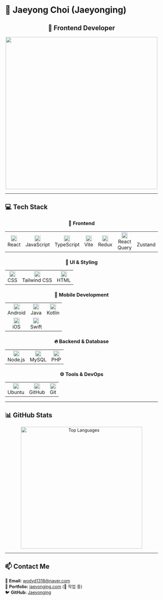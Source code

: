 # 👋 Jaeyong Choi (Jaeyonging)
<div align="center">
  

## 🧷 Frontend Developer

<img src="https://user-images.githubusercontent.com/74038190/225813708-98b745f2-7d22-48cf-9150-083f1b00d6c9.gif" width="500">

</div>

---

## 💻 Tech Stack

<div align="center">

### 🎨 Frontend
<table>
  <tr>
    <td align="center"><img height="20px" src="https://raw.githubusercontent.com/marwin1991/profile-technology-icons/refs/heads/main/icons/react.png"/><br>React</td>
    <td align="center"><img height="20px" src="https://raw.githubusercontent.com/marwin1991/profile-technology-icons/refs/heads/main/icons/javascript.png"/><br>JavaScript</td>
    <td align="center"><img height="20px" src="https://raw.githubusercontent.com/marwin1991/profile-technology-icons/refs/heads/main/icons/typescript.png"/><br>TypeScript</td>
    <td align="center"><img height="20px" src="https://raw.githubusercontent.com/marwin1991/profile-technology-icons/refs/heads/main/icons/vite.png"/><br>Vite</td>
    <td align="center"><img height="20px" src="https://raw.githubusercontent.com/marwin1991/profile-technology-icons/refs/heads/main/icons/redux.png"/><br>Redux</td>
    <td align="center"><img height="20px" src="https://raw.githubusercontent.com/marwin1991/profile-technology-icons/refs/heads/main/icons/react_query.png"/><br>React Query</td>
    <td align="center"><br>Zustand</td>
  </tr>
</table>

### 🎨 UI & Styling
<table>
  <tr>
    <td align="center"><img height="20px" src="https://raw.githubusercontent.com/marwin1991/profile-technology-icons/refs/heads/main/icons/css.png"/><br>CSS</td>
    <td align="center"><img height="20px" src="https://raw.githubusercontent.com/marwin1991/profile-technology-icons/refs/heads/main/icons/tailwind_css.png"/><br>Tailwind CSS</td>
    <td align="center"><img height="20px" src="https://raw.githubusercontent.com/marwin1991/profile-technology-icons/refs/heads/main/icons/html.png"/><br>HTML</td>
  </tr>
</table>

### 📱 Mobile Development
<table>
  <tr>
    <td align="center"><img height="20px" src="https://raw.githubusercontent.com/marwin1991/profile-technology-icons/refs/heads/main/icons/android.png"/><br>Android</td>
    <td align="center"><img height="20px" src="https://raw.githubusercontent.com/marwin1991/profile-technology-icons/refs/heads/main/icons/java.png"/><br>Java</td>
    <td align="center"><img height="20px" src="https://raw.githubusercontent.com/marwin1991/profile-technology-icons/refs/heads/main/icons/kotlin.png"/><br>Kotlin</td>
  </tr>
  <tr>
    <td align="center"><img height="20px" src="https://raw.githubusercontent.com/marwin1991/profile-technology-icons/refs/heads/main/icons/ios.png"/><br>iOS</td>
    <td align="center"><img height="20px" src="https://raw.githubusercontent.com/marwin1991/profile-technology-icons/refs/heads/main/icons/swift.png"/><br>Swift</td>
  </tr>
</table>

### 🔥 Backend & Database
<table>
  <tr>
    <td align="center"><img height="20px" src="https://raw.githubusercontent.com/marwin1991/profile-technology-icons/refs/heads/main/icons/node_js.png"/><br>Node.js</td>
    <td align="center"><img height="20px" src="https://raw.githubusercontent.com/marwin1991/profile-technology-icons/refs/heads/main/icons/mysql.png"/><br>MySQL</td>
    <td align="center"><img height="20px" src="https://raw.githubusercontent.com/marwin1991/profile-technology-icons/refs/heads/main/icons/php.png"/><br>PHP</td>
  </tr>
</table>

### ⚙️ Tools & DevOps
<table>
  <tr>
    <td align="center"><img height="20px" src="https://raw.githubusercontent.com/marwin1991/profile-technology-icons/refs/heads/main/icons/ubuntu.png"/><br>Ubuntu</td>
    <td align="center"><img height="20px" src="https://raw.githubusercontent.com/marwin1991/profile-technology-icons/refs/heads/main/icons/github.png"/><br>GitHub</td>
    <td align="center"><img height="20px" src="https://raw.githubusercontent.com/marwin1991/profile-technology-icons/refs/heads/main/icons/git.png"/><br>Git</td>
  </tr>
</table>

</div>

---

## 📊 GitHub Stats

<div align="center">
  <img width="400px" src="https://github-readme-stats.vercel.app/api/top-langs/?username=jaeyonging&theme=merko&exclude_repo=clone-web-scrapper,clone-zoom&hide=Procfile&layout=compact&langs_count=8" alt="Top Languages"/>
</div>

---

## 📫 Contact Me

<div align="start">
📧 <strong>Email:</strong> <a href="mailto:wodyd1318@naver.com">wodyd1318@naver.com</a> <br>
📎 <strong>Portfolio:</strong> <a href="http://jaeyonging.com">jaeyonging.com</a> (🚧 작업 중) <br>
🐦 <strong>GitHub:</strong> <a href="https://github.com/Jaeyonging">Jaeyonging</a> 
</div>



